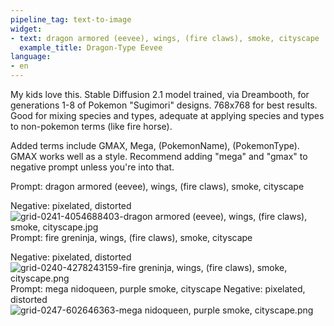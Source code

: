 ```yaml
---
pipeline_tag: text-to-image
widget:
- text: dragon armored (eevee), wings, (fire claws), smoke, cityscape
  example_title: Dragon-Type Eevee
language:
- en
---
```

My kids love this. Stable Diffusion 2.1 model trained, via Dreambooth, for generations 1-8 of Pokemon "Sugimori" designs. 768x768 for best results. Good for mixing species and types, adequate at applying species and types to non-pokemon terms (like fire horse).

Added terms include GMAX, Mega, (PokemonName), (PokemonType). GMAX works well as a style. Recommend adding "mega" and "gmax" to negative prompt unless you're into that.

Prompt: dragon armored (eevee), wings, (fire claws), smoke, cityscape

Negative: pixelated, distorted
![grid-0241-4054688403-dragon armored (eevee), wings, (fire claws), smoke, cityscape.jpg](https://s3.amazonaws.com/moonup/production/uploads/1673278884179-63b47980103617b0a5adaeb3.jpeg)
Prompt: fire greninja, wings, (fire claws), smoke, cityscape

Negative: pixelated, distorted
![grid-0240-4278243159-fire greninja, wings, (fire claws), smoke, cityscape.png](https://s3.amazonaws.com/moonup/production/uploads/1673278959883-63b47980103617b0a5adaeb3.png)
Prompt: mega nidoqueen, purple smoke, cityscape
Negative: pixelated, distorted
![grid-0247-602646363-mega nidoqueen, purple smoke, cityscape.png](https://s3.amazonaws.com/moonup/production/uploads/1673279014905-63b47980103617b0a5adaeb3.png)